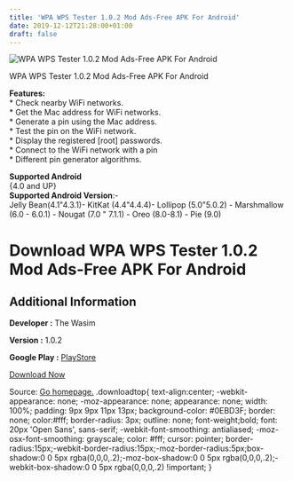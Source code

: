 ```yaml
---
title: 'WPA WPS Tester 1.0.2 Mod Ads-Free APK For Android'
date: 2019-12-12T21:28:00+01:00
draft: false
---
```


![WPA WPS Tester 1.0.2 Mod Ads-Free APK For Android](https://i1.wp.com/apkhome.net/wp-content/uploads/2019/12/WPA-WPS-Tester-1.0.2-Mod-Ads-Free.png "WPA WPS Tester 1.0.2 Mod Ads-Free APK For Android")

  

WPA WPS Tester 1.0.2 Mod Ads-Free APK For Android

**Features:**  
\* Check nearby WiFi networks.  
\* Get the Mac address for WiFi networks.  
\* Generate a pin using the Mac address.  
\* Test the pin on the WiFi network.  
\* Display the registered \[root\] passwords.  
\* Connect to the WiFi network with a pin  
\* Different pin generator algorithms.

**Supported Android**  
{4.0 and UP}  
**Supported Android Version**:-  
Jelly Bean(4.1"4.3.1)- KitKat (4.4"4.4.4)- Lollipop (5.0"5.0.2) - Marshmallow (6.0 - 6.0.1) - Nougat (7.0 " 7.1.1) - Oreo (8.0-8.1) - Pie (9.0)

Download WPA WPS Tester 1.0.2 Mod Ads-Free APK For Android
==========================================================

Additional Information
----------------------

**Developer :** The Wasim

**Version :** 1.0.2

**Google Play :** [PlayStore](https://play.google.com/store/apps/details?id=com.thewasim.wpawpstester)

  

[Download Now](https://store4app.co/post/wpa-wps-tester-1-0-2-mod-ads-free-apk-for-android_1576176160)

  
Source: [Go homepage.](https://store4app.co/post/wpa-wps-tester-1-0-2-mod-ads-free-apk-for-android_1576176160) .downloadtop{ text-align:center; -webkit-appearance: none; -moz-appearance: none; appearance: none; width: 100%; padding: 9px 9px 11px 13px; background-color: #0EBD3F; border: none; color:#fff; border-radius: 3px; outline: none; font-weight;bold; font: 20px 'Open Sans', sans-serif; -webkit-font-smoothing: antialiased; -moz-osx-font-smoothing: grayscale; color: #fff; cursor: pointer; border-radius:15px;-webkit-border-radius:15px;-moz-border-radius:5px;box-shadow:0 0 5px rgba(0,0,0,.2);-moz-box-shadow:0 0 5px rgba(0,0,0,.2);-webkit-box-shadow:0 0 5px rgba(0,0,0,.2) !important; }